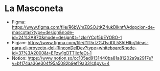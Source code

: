 # La Masconeta

- Figma: https://www.figma.com/file/R6bWmZQSOJtKZ4ukDlkntf/Adopcion-de-mascotas?type=design&node-id=24%3A870&mode=design&t=1zlorYCgf5bEYOBO-1
- Figjam: https://www.figma.com/file/f1T5rtZGJ1vdDL5S5tHlbr/Ideas-para-el-proyecto-del-RInconDelDev?type=whiteboard&node-id=37%3A2000&t=EFzw1gDTTlIdfeCt-1
- Notion: https://www.notion.so/cc105ad9131440ba81a81202a9a2917e?v=bf174aa36e304f95a5082b9ef19a331c&pvs=4
